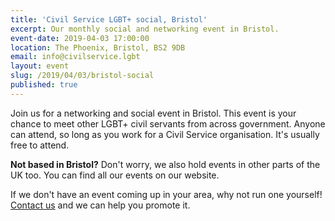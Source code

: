 ```yaml
---
title: 'Civil Service LGBT+ social, Bristol'
excerpt: Our monthly social and networking event in Bristol.
event-date: 2019-04-03 17:00:00
location: The Phoenix, Bristol, BS2 9DB
email: info@civilservice.lgbt
layout: event
slug: /2019/04/03/bristol-social
published: true
---
```

Join us for a networking and social event in Bristol. This event is your chance to meet other LGBT+ civil servants from across government. Anyone can attend, so long as you work for a Civil Service organisation. It's usually free to attend.

**Not based in Bristol?** Don't worry, we also hold events in other parts of the UK too. You can find all our events on our website.

If we don't have an event coming up in your area, why not run one yourself! [Contact us](/about/contact-us/) and we can help you promote it.
